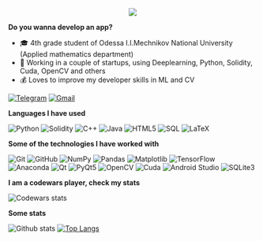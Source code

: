 <div align="center">
	<img src = "https://media.giphy.com/media/cJHcuSUFIrymctvBMI/giphy.gif">
</div>

**Do you wanna develop an app?**

-   :mortar_board: 4th grade student of Odessa I.I.Mechnikov National University (Applied mathematics department)
-   :test_tube: Working in a couple of startups, using Deeplearning, Python, Solidity, Cuda, OpenCV and others
-   :moneybag: Loves to improve my developer skills in ML and CV

[![Telegram](https://img.shields.io/badge/-TELEGRAM-2CA5E0?style=for-the-badge&logo=telegram&logoColor=white)](https://t.me/dmor)
[![Gmail](https://img.shields.io/badge/-GMAIL-D14836?style=for-the-badge&logo=gmail&logoColor=white)](mailto:idima.mor@gmail.com)

**Languages I have used**

![Python](https://img.shields.io/badge/-Python-000000?style=for-the-badge&logo=python)
![Solidity](https://img.shields.io/badge/-solidity-000000?style=for-the-badge&logo=ethereum)
![C++](https://img.shields.io/badge/-C++-000000?style=for-the-badge&logo=C%2B%2B&logoColor=00599C)
![Java](https://img.shields.io/badge/-Java-000000?style=for-the-badge&logo=Java)
![HTML5](https://img.shields.io/badge/-HTML5-000000?style=for-the-badge&logo=HTML5)
![SQL](https://img.shields.io/badge/-SQL-000000?style=for-the-badge&logo=MySQL)
![LaTeX](https://img.shields.io/badge/-LATEX-000000?style=for-the-badge&logo=LaTeX)

**Some of the technologies I have worked with**

![Git](https://img.shields.io/badge/-Git-000000?style=flat&logo=git&logoColor=F05032)
![GitHub](https://img.shields.io/badge/-GitHub-000000?style=flat&logo=github&logoColor=FFFFFF)
![NumPy](https://img.shields.io/badge/-Numpy-000000?style=flat&logo=python)
![Pandas](https://img.shields.io/badge/-Pandas-000000?style=flat&logo=pandas)
![Matplotlib](https://img.shields.io/badge/-Matplotlib-000000?style=flat&logo=python)
![TensorFlow](https://img.shields.io/badge/-TensorFlow-000000?style=flat&logo=tensorflow)
![Anaconda](https://img.shields.io/badge/-Anaconda-000000?style=flat&logo=anaconda)
![Qt](https://img.shields.io/badge/-Qt-000000?style=flat&logo=qt)
![PyQt5](https://img.shields.io/badge/-PyQt5-000000?style=flat&logo=qt)
![OpenCV](https://img.shields.io/badge/-OpenCV-000000?style=flat&logo=C%2B%2B&)
![Cuda](https://img.shields.io/badge/-Cuda-000000?style=flat&logo=nvidia)
![Android Studio](https://img.shields.io/badge/-AndroidStudio-000000?style=flat&logo=android)
![SQLite3](https://img.shields.io/badge/-SQLite3-000000?style=flat&logo=sqlite)

**I am a codewars player, check my stats**

![Codewars stats](https://www.codewars.com/users/morozdima/badges/large)

**Some stats**

![Github stats](https://github-readme-stats.vercel.app/api?username=morozdima&count_private=true)
[![Top Langs](https://github-readme-stats.vercel.app/api/top-langs/?username=morozdima&hide=java&layout=compact)](https://github.com/anuraghazra/github-readme-stats)
